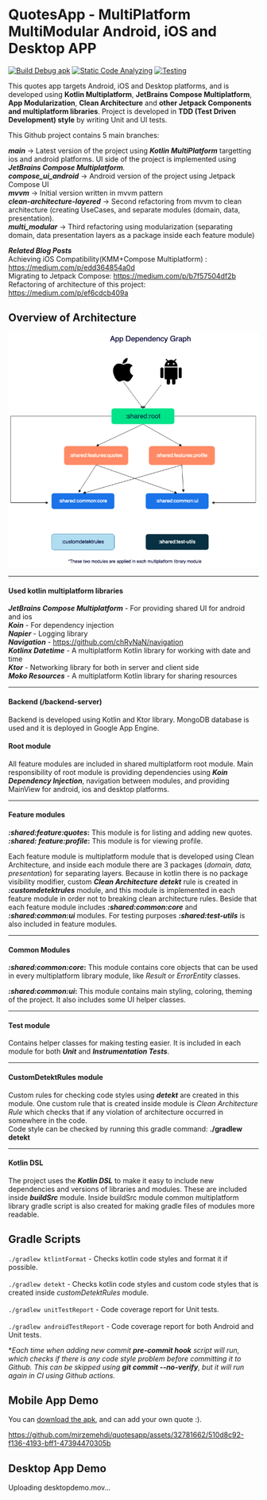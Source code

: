 # QuotesApp - MultiPlatform MultiModular Android, iOS and Desktop APP

[![Build Debug apk](https://github.com/mirzemehdi/quotesapp/actions/workflows/build_debug.yml/badge.svg)](https://github.com/mirzemehdi/quotesapp/actions/workflows/build_debug.yml)
[![Static Code Analyzing](https://github.com/mirzemehdi/quotesapp/actions/workflows/static_code_analyze.yml/badge.svg)](https://github.com/mirzemehdi/quotesapp/actions/workflows/static_code_analyze.yml)
[![Testing](https://github.com/mirzemehdi/quotesapp/actions/workflows/unit_testing.yml/badge.svg)](https://github.com/mirzemehdi/quotesapp/actions/workflows/unit_testing.yml)

This quotes app targets Android, iOS and Desktop platforms, and is developed using **Kotlin Multiplatform**, **JetBrains Compose Multiplatform**, **App Modularization**, **Clean Architecture** and **other Jetpack Components and multiplatform libraries**. 
Project is developed in **TDD (Test Driven Development) style** by writing Unit and UI tests.  


This Github project contains 5 main branches:  

   _**main**_ -> Latest version of the project using _**Kotlin MultiPlatform**_ targetting ios and android platforms. UI side of the project is implemented using _**JetBrains Compose Multiplatform**._    
   _**compose_ui_android**_ -> Android version of the project using Jetpack Compose UI  
     _**mvvm**_ -> Initial version written in mvvm pattern    
    _**clean-architecture-layered**_ -> Second refactoring from mvvm to clean architecture (creating UseCases, and separate modules (domain, data, presentation).    
    _**multi_modular**_ -> Third refactoring using modularization (separating domain, data presentation layers as a package inside each feature module)  

**_Related Blog Posts_**  
Achieving iOS Compatibility(KMM+Compose Multiplatform) : https://medium.com/p/edd364854a0d  
Migrating to Jetpack Compose: https://medium.com/p/b7f57504df2b    
Refactoring of architecture of this project: https://medium.com/p/ef6cdcb409a    

## Overview of Architecture

<img src="outputs/screenshots/app_dependency_graph.png" alt="architecture" >

<hr>

#### Used kotlin multiplatform libraries
_**JetBrains Compose Multiplatform**_ - For providing shared UI for android and ios   
_**Koin**_ - For dependency injection  
_**Napier**_ - Logging library  
**_Navigation_** - https://github.com/chRyNaN/navigation  
_**Kotlinx Datetime**_ - A multiplatform Kotlin library for working with date and time  
_**Ktor**_ - Networking library for both in server and client side   
_**Moko Resources**_ - A multiplatform Kotlin library for sharing resources  

<hr>

#### Backend (/backend-server)     
Backend is developed using Kotlin and Ktor library. MongoDB database is used and it is deployed in Google App Engine.  

#### Root module
All feature modules are included in shared multiplatform root module. Main responsibility of root module is 
providing dependencies using **_Koin Dependency Injection_**, navigation between modules, and providing MainView for android, ios and desktop platforms.  


<hr>

#### Feature modules
**_:shared:feature:quotes_:**  This module is for listing and adding new quotes.  
**_:shared: feature:profile_:**  This module is for viewing profile.

Each feature module is multiplatform module that is developed using Clean Architecture, and inside 
each module there are 3 packages (_domain, data, presentation_) for separating 
layers. Because in kotlin there is no package visibility modifier, custom **_Clean Architecture_**
**_detekt_** rule is created in **_:customdetektrules_** module, and this module is implemented
in each feature module in order not to breaking clean architecture rules. Beside that each 
feature module includes **_:shared:common:core_** and **_:shared:common:ui_** modules. For testing purposes
**_:shared:test-utils_** is also included in feature modules.   


<hr>


#### Common Modules
**_:shared:common:core_:**  This module contains core objects that can be used 
in every multiplatform library module, like _Result_ or _ErrorEntity_ classes.

**_:shared:common:ui_:**  This module contains main styling, coloring, theming of the project. 
It also includes some UI helper classes.  



<hr>



#### Test module
Contains helper classes for making testing easier. It is included in each module 
for both **_Unit_** and **_Instrumentation Tests_**.     

<hr>


#### CustomDetektRules module
Custom rules for checking code styles using _**detekt**_ are created in this module. 
One custom rule that is created inside module is _Clean Architecture Rule_ which checks that 
if any violation of architecture occurred in somewhere in the code.  
Code style can be checked by running this gradle command: **./gradlew detekt**

<hr>


#### Kotlin DSL
The project uses the _**Kotlin DSL**_ to make it easy to include new dependencies and versions of libraries and modules.
These are included inside **_buildSrc_** module. Inside buildSrc module 
common multiplatform library gradle script is also created for making gradle files of modules more readable.

## Gradle Scripts
`./gradlew ktlintFormat` - Checks kotlin code styles and format it if possible. <br>  
`./gradlew detekt` - Checks kotlin code styles and custom code styles that is created inside _customDetektRules_ module.  <br>  
`./gradlew unitTestReport` - Code coverage report for Unit tests.  <br>  
`./gradlew androidTestReport` - Code coverage report for both Android and Unit tests.

*_Each time when adding new commit **pre-commit hook** script will run, which checks if there is any code 
style problem before committing it to Github. This can be skipped using **git commit --no-verify**, 
but it will run again in CI using Github actions._

## Mobile App Demo 

You can [download the apk](outputs/quotes.apk), and can add your own quote :). <br>  

https://github.com/mirzemehdi/quotesapp/assets/32781662/510d8c92-f136-4193-bff1-47394470305b  

## Desktop App Demo 



Uploading desktopdemo.mov…




